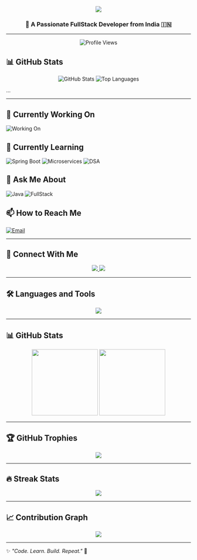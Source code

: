 <!-- Typing SVG Intro -->
<h1 align="center">
  <img src="https://readme-typing-svg.herokuapp.com?size=32&duration=4000&color=36BCF7&center=true&vCenter=true&width=600&lines=Hi+👋,+I'm+Aditya+Lokhande;" />
</h1>

<h3 align="center">🚀 A Passionate FullStack Developer from India 🇮🇳</h3>

---

<p align="center">
  <!-- Profile Views Badge -->
  <img src="https://komarev.com/ghpvc/?username=adiii436&label=Profile%20Views&color=blue&style=for-the-badge" alt="Profile Views" />
</p>

## 📊 GitHub Stats
<p align="center">
  <img src="https://github-readme-stats.vercel.app/api?username=adiii436&show_icons=true&theme=tokyonight&count_private=true" alt="GitHub Stats" />
  <img src="https://github-readme-stats.vercel.app/api/top-langs/?username=adiii436&layout=compact&theme=tokyonight" alt="Top Languages" />
</p>

...

---

## 🔭 Currently Working On
![Working On](https://img.shields.io/badge/Working%20On-The%20Kiran%20Academy-yellow?style=for-the-badge)

## 🌱 Currently Learning
![Spring Boot](https://img.shields.io/badge/Learning-SpringBoot-brightgreen?style=for-the-badge&logo=spring)
![Microservices](https://img.shields.io/badge/Learning-Microservices-blue?style=for-the-badge&logo=docker)
![DSA](https://img.shields.io/badge/Learning-DSA-orange?style=for-the-badge&logo=leetcode)

## 💬 Ask Me About
![Java](https://img.shields.io/badge/Java-Ask%20Me-blue?style=for-the-badge&logo=java)
![FullStack](https://img.shields.io/badge/FullStack-Development-orange?style=for-the-badge&logo=angular)

## 📫 How to Reach Me
[![Email](https://img.shields.io/badge/Email-adityalokhande1204@gmail.com-red?style=for-the-badge&logo=gmail)](mailto:adityalokhande1204@gmail.com)

---

## 🤝 Connect With Me
<p align="center">
  <a href="https://www.linkedin.com/in/aditya-lokhande-280307327" target="_blank">
    <img src="https://img.shields.io/badge/LinkedIn-Aditya%20Lokhande-blue?style=for-the-badge&logo=linkedin" />
  </a>
  <a href="https://github.com/adiii436" target="_blank">
    <img src="https://img.shields.io/badge/GitHub-adiii436-black?style=for-the-badge&logo=github" />
  </a>
</p>

---

## 🛠 Languages and Tools
<p align="center">
  <img src="https://skillicons.dev/icons?i=java,spring,angular,react,nodejs,python,mysql,hibernate,git,github,html,css,js,ts" />
</p>

---

## 📊 GitHub Stats
<p align="center">
  <img src="https://github-readme-stats.vercel.app/api?username=adiii436&show_icons=true&theme=tokyonight" height="180em" />
  <img src="https://github-readme-stats.vercel.app/api/top-langs/?username=adiii436&layout=compact&theme=tokyonight" height="180em"/>
</p>

---

## 🏆 GitHub Trophies
<p align="center">
  <img src="https://github-profile-trophy.vercel.app/?username=adiii436&theme=radical&margin-w=15&margin-h=15&row=1" />
</p>

---

## 🔥 Streak Stats
<p align="center">
  <img src="https://github-readme-streak-stats.herokuapp.com/?user=adiii436&theme=radical" />
</p>

---

## 📈 Contribution Graph
<p align="center">
  <img src="https://github-readme-activity-graph.vercel.app/graph?username=Adiii436&theme=react-dark&hide_border=true" />
</p>

---

✨ _"Code. Learn. Build. Repeat."_ 🚀
